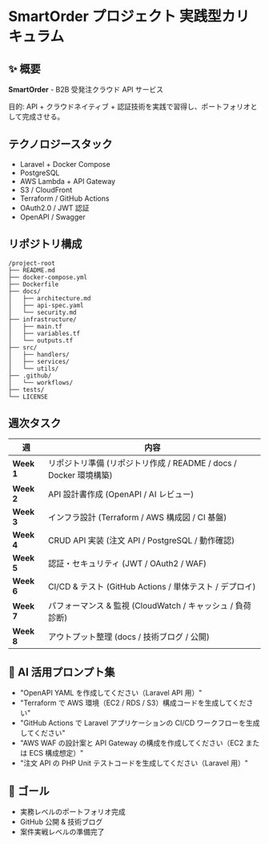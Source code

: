 # SmartOrder プロジェクト 実践型カリキュラム

## ✨ 概要
**SmartOrder** - B2B 受発注クラウド API サービス

目的: API + クラウドネイティブ + 認証技術を実践で習得し、ポートフォリオとして完成させる。

## テクノロジースタック
- Laravel + Docker Compose
- PostgreSQL
- AWS Lambda + API Gateway
- S3 / CloudFront
- Terraform / GitHub Actions
- OAuth2.0 / JWT 認証
- OpenAPI / Swagger

## リポジトリ構成
```
/project-root
├── README.md
├── docker-compose.yml
├── Dockerfile
├── docs/
│   ├── architecture.md
│   ├── api-spec.yaml
│   └── security.md
├── infrastructure/
│   ├── main.tf
│   ├── variables.tf
│   └── outputs.tf
├── src/
│   ├── handlers/
│   ├── services/
│   └── utils/
├── .github/
│   └── workflows/
├── tests/
└── LICENSE
```

## 週次タスク

| 週 | 内容 |
|---|---|
| **Week 1** | リポジトリ準備 (リポジトリ作成 / README / docs / Docker 環境構築) |
| **Week 2** | API 設計書作成 (OpenAPI / AI レビュー) |
| **Week 3** | インフラ設計 (Terraform / AWS 構成図 / CI 基盤) |
| **Week 4** | CRUD API 実装 (注文 API / PostgreSQL / 動作確認) |
| **Week 5** | 認証・セキュリティ (JWT / OAuth2 / WAF) |
| **Week 6** | CI/CD & テスト (GitHub Actions / 単体テスト / デプロイ) |
| **Week 7** | パフォーマンス & 監視 (CloudWatch / キャッシュ / 負荷診断) |
| **Week 8** | アウトプット整理 (docs / 技術ブログ / 公開) |

## 🤖 AI 活用プロンプト集
- "OpenAPI YAML を作成してください（Laravel API 用）"
- "Terraform で AWS 環境（EC2 / RDS / S3）構成コードを生成してください"
- "GitHub Actions で Laravel アプリケーションの CI/CD ワークフローを生成してください"
- "AWS WAF の設計案と API Gateway の構成を作成してください（EC2 または ECS 構成想定）"
- "注文 API の PHP Unit テストコードを生成してください（Laravel 用）"

## 🌟 ゴール
- 実務レベルのポートフォリオ完成
- GitHub 公開 & 技術ブログ
- 案件実戦レベルの準備完了